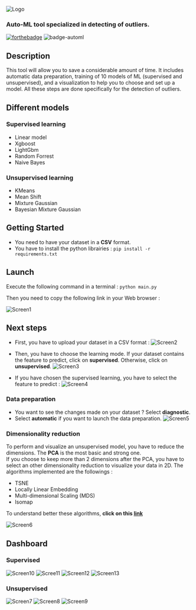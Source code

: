 ![Logo](https://github.com/pierre-vignoles/auto_ml_outliers/blob/master/static/logo_spyra.png)

### Auto-ML tool specialized in detecting of outliers.  

[![forthebadge](https://forthebadge.com/images/badges/made-with-python.svg)](https://forthebadge.com)  ![badge-automl](https://github.com/pierre-vignoles/auto_ml_outliers/blob/master/img/auto-machine-learning.svg)


## Description
This tool will allow you to save a considerable amount of time. It includes automatic data preparation, training of 10 models of ML (supervised and unsupervised), and a visualization to help you to choose and set up a model. All these steps are done specifically for the detection of outliers.

## Different models
### Supervised learning
* Linear model
* Xgboost
* LightGbm
* Random Forrest 
* Naive Bayes

### Unsupervised learning
* KMeans
* Mean Shift
* Mixture Gaussian
* Bayesian Mixture Gaussian

## Getting Started
* You need to have your dataset in a __CSV__ format.
* You have to install the python librairies : `pip install -r requirements.txt`

## Launch
Execute the following command in a terminal : `python main.py`  

Then you need to copy the following link in your Web browser :  

![Screen1](https://github.com/pierre-vignoles/auto_ml_outliers/blob/master/img/Screen_1.png)

## Next steps
* First, you have to upload your dataset in a CSV format :
![Screen2](https://github.com/pierre-vignoles/auto_ml_outliers/blob/master/img/Screen_2.png)

* Then, you have to choose the learning mode. If your dataset contains the feature to predict, click on __supervised__. Otherwise, click on __unsupervised__.
![Screen3](https://github.com/pierre-vignoles/auto_ml_outliers/blob/master/img/Screen_3.png)

* If you have chosen the supervised learning, you have to select the feature to predict :
![Screen4](https://github.com/pierre-vignoles/auto_ml_outliers/blob/master/img/Screen_4.png)

### Data preparation
* You want to see the changes made on your dataset ? Select __diagnostic__. 
* Select __automatic__ if you want to launch the data preparation.
![Screen5](https://github.com/pierre-vignoles/auto_ml_outliers/blob/master/img/Screen_5.png)

### Dimensionality reduction
To perform and visualize an unsupervised model, you have to reduce the dimensions. The __PCA__ is the most basic and strong one.  
If you choose to keep more than 2 dimensions after the PCA, you have to select an other dimensionality reduction to visualize your data in 2D.
The algorithms implemented are the followings :
* TSNE
* Locally Linear Embedding
* Multi-dimensional Scaling (MDS)
* Isomap  

To understand better these algorithms, __click on this [link](https://scikit-learn.org/stable/modules/manifold.html)__

![Screen6](https://github.com/pierre-vignoles/auto_ml_outliers/blob/master/img/Screen_6.png)

## Dashboard
### Supervised
![Screen10](https://github.com/pierre-vignoles/auto_ml_outliers/blob/master/img/Screen_10.png)
![Scree11](https://github.com/pierre-vignoles/auto_ml_outliers/blob/master/img/Screen_11.png)
![Screen12](https://github.com/pierre-vignoles/auto_ml_outliers/blob/master/img/Screen_12.png)
![Screen13](https://github.com/pierre-vignoles/auto_ml_outliers/blob/master/img/Screen_13.png)

### Unsupervised
![Screen7](https://github.com/pierre-vignoles/auto_ml_outliers/blob/master/img/Screen_7.png)
![Screen8](https://github.com/pierre-vignoles/auto_ml_outliers/blob/master/img/Screen_8.png)
![Screen9](https://github.com/pierre-vignoles/auto_ml_outliers/blob/master/img/Screen_9.png)
